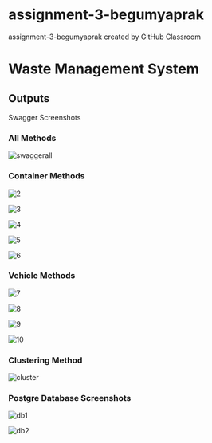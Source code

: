 
# assignment-3-begumyaprak
assignment-3-begumyaprak created by GitHub Classroom

# Waste Management System

## Outputs

Swagger Screenshots

### All Methods
![swaggerall](https://user-images.githubusercontent.com/23440294/188619021-10043a76-d2a5-4842-bb63-526e2c768215.PNG)

### Container Methods
![2](https://user-images.githubusercontent.com/23440294/188571582-d5cdd5d4-b7ca-4ab6-a75e-8792af4eff27.PNG)

![3](https://user-images.githubusercontent.com/23440294/188571593-9dd7d146-e50e-44a3-a737-f70c107083ab.PNG)

![4](https://user-images.githubusercontent.com/23440294/188571601-940f9913-c8e8-420c-a955-55ea7cf24aec.PNG)

![5](https://user-images.githubusercontent.com/23440294/188571632-6b239a0f-9251-45cf-aef0-c8ec6c7a85b7.PNG)

![6](https://user-images.githubusercontent.com/23440294/188571648-26b14dd8-9e4d-455e-9ad9-3459bdc2d225.PNG)

### Vehicle Methods 
![7](https://user-images.githubusercontent.com/23440294/188571943-c9ff3c0f-2eb1-4607-a389-638d02e69d97.PNG)

![8](https://user-images.githubusercontent.com/23440294/188571949-b6ac7782-bfde-4793-a0ec-199af1b7c606.PNG)

![9](https://user-images.githubusercontent.com/23440294/188571950-4ba3bced-076f-45fb-bffe-43e196c1c131.PNG)

![10](https://user-images.githubusercontent.com/23440294/188571952-75a67ccc-0efd-4835-b06f-019b5bc62694.PNG)

### Clustering Method
![cluster](https://user-images.githubusercontent.com/23440294/188619111-00edf3f1-3505-48f6-87fb-b6d7c15466f5.PNG)

### Postgre Database Screenshots 

![db1](https://user-images.githubusercontent.com/23440294/188572106-90977af9-3c23-488d-94f7-f09c5ca3c7c6.PNG)

![db2](https://user-images.githubusercontent.com/23440294/188573451-ba0f209a-c688-465b-a189-76e81cc6499e.PNG)
